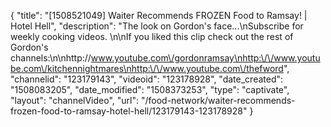 {
    "title": "[1508521049] Waiter Recommends FROZEN Food to Ramsay! | Hotel Hell",
    "description": "The look on Gordon's face...\nSubscribe for weekly cooking videos. \n\nIf you liked this clip check out the rest of Gordon's channels:\n\nhttp:\/\/www.youtube.com\/gordonramsay\nhttp:\/\/www.youtube.com\/kitchennightmares\nhttp:\/\/www.youtube.com\/thefword",
    "channelid": "123179143",
    "videoid": "123178928",
    "date_created": "1508083205",
    "date_modified": "1508373253",
    "type": "captivate",
    "layout": "channelVideo",
    "url": "\/food-network\/waiter-recommends-frozen-food-to-ramsay-hotel-hell\/123179143-123178928"
}